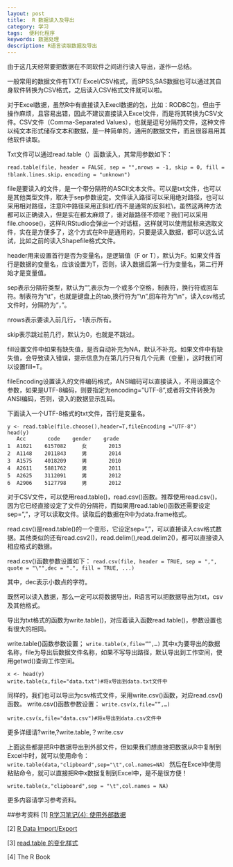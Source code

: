```yaml
---
layout: post
title:  R 数据读入及导出
category: 学习
tags:  便利化程序        
keywords: 数据处理
description: R语言读取数据及导出
---
```


由于这几天经常要把数据在不同软件之间进行读入导出，遂作一总结。

一般常用的数据文件有TXT/ Excel/CSV格式，而SPSS,SAS数据也可以通过其自身软件转换为CSV格式，之后读入CSV格式文件就可以啦。
   
对于Excel数据，虽然R中有直接读入Execl数据的包，比如：RODBC包，但由于操作麻烦，且容易出错，因此不建议直接读入Excel文件，而是将其转换为CSV文件。CSV文件（Comma-Separated Values），也就是逗号分隔符文件，这种文件以纯文本形式储存文本和数据，是一种简单的，通用的数据文件，而且很容易用其他软件读取。
   
Txt文件可以通过read.table（）函数读入，其常用参数如下：

`read.table(file, header = FALSE, sep = "",nrows = -1, skip = 0, fill = !blank.lines.skip，encoding = "unknown")`

file是要读入的文件，是一个带分隔符的ASCII文本文件。可以是txt文件，也可以是其他类型文件，取决于sep参数设定。文件读入路径可以采用绝对路径，也可以采用相对路径，注意R中路径采用正斜杠/而不是通常的反斜杠\，虽然这两种方法都可以正确读入，但是实在都太麻烦了，谁对敲路径不烦呢？我们可以采用file.choose()，这样R/RStudio会弹出一个对话框，这样就可以使用鼠标来选取文件，实在是方便多了，这个方式在R中是通用的，只要是读入数据，都可以这么试试，比如之前的读入Shapefile格式文件。
   

header用来设置首行是否为变量名，是逻辑值（F or T），默认为F。如果文件首行是数据的变量名，应该设置为T，否则，读入数据后第一行为变量名，第二行开始才是变量值。
   
sep表示分隔符类型，默认为””,表示为一个或多个空格，制表符，换行符或回车符。制表符为”\t”，也就是键盘上的tab,换行符为“\n”,回车符为”\n”，读入csv格式文件时，分隔符为“，”。
   
nrows表示要读入前几行，-1表示所有。
   
skip表示跳过前几行，默认为0，也就是不跳过。
   
fill设置文件中如果有缺失值，是否自动补充为NA，默认不补充。如果文件中有缺失值，会导致读入错误，提示信息为在第几行只有几个元素（变量），这时我们可以设置fill=T。
   
fileEncoding设置读入的文件编码格式，ANSI编码可以直接读入，不用设置这个参数，如果是UTF-8编码，则要指定为encoding=”UTF-8”,或者将文件转换为ANSI编码，否则，读入的数据显示乱码。
   
下面读入一个UTF-8格式的txt文件，首行是变量名。

    y <- read.table(file.choose(),header=T,fileEncoding ="UTF-8")
    head(y)
       Acc       code    gender    grade  
    1  A1021    6157082     女       2013      
    2  A1148    2011843     男       2014  
    3  A1575    4018209     男       2010  
    4  A2611    5881762     男       2011  
    5  A2625    3112091     男       2012  
    6  A2906    5127798     男       2012  

对于CSV文件，可以使用read.table()，read.csv()函数。推荐使用read.csv()，因为它已经直接设定了文件的分隔符，而如果用read.table()函数还需要设定sep=”,”，才可以读取文件。读取后的数据在R中为data.frame格式。
  
read.csv()是read.table()的一个变形，它设定sep=”,”，可以直接读入csv格式数据。其他类似的还有read.csv2()，read.delim(),read.delim2()，都可以直接读入相应格式的数据。
   
read.csv()函数参数设置如下：
   `read.csv(file, header = TRUE, sep = ",", quote = "\"",dec = ".", fill = TRUE, ...)`

其中，dec表示小数点的字符。
   
既然可以读入数据，那么一定可以将数据导出，R语言可以把数据导出为txt，csv及其他格式。
   
导出为txt格式的函数为write.table()，对应着读入函数read.table()，参数设置也有很大的相同。
   
write.table()函数参数设置；
   `write.table(x,file=””,…)`
其中x为要导出的数据名称，file为导出后数据文件名称，如果不写导出路径，默认导出到工作空间，使用getwd()查询工作空间。

    x <- head(y)
    write.table(x,file="data.txt")#将x导出到data.txt文件中

 同样的，我们也可以导出为csv格式文件，采用write.csv()函数，对应read.csv()函数。
 write.csv()函数参数设置： `write.csv(x,file=””,…)`
    
    write.csv(x,file="data.csv")#将x导出到data.csv文件中
更多详细请?write,?write.table,？write.csv
  
上面这些都是把R中数据导出到外部文件，但如果我们想直接把数据从R中复制到Excel中时，就可以使用命令：
`write.table(data,"clipboard",sep="\t",col.names=NA）`
然后在Excel中使用粘贴命令，就可以直接把R中x数据复制到Excel中，是不是很方便！
    
    write.table(x,"clipboard",sep = "\t",col.names = NA)

更多内容请学习参考资料。

##参考资料
[1] [R学习笔记(4): 使用外部数据](http://www.cnblogs.com/holbrook/archive/2013/05/16/3081331.html)

[2] [R Data Import/Export](https://cran.r-project.org/doc/manuals/R-data.html)

[3] [read.table 的变化样式](http://www.biosino.org/R/R-doc/R-data_cn/Variations-on-read_002etable.html)	

[4] The R Book
